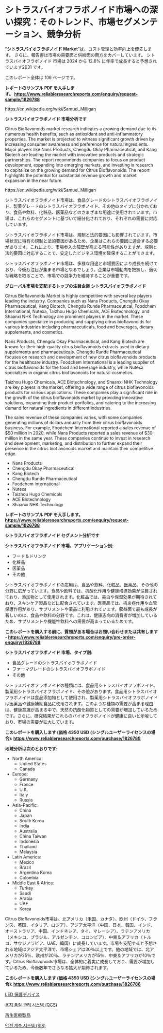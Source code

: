 <p><h1>シトラスバイオフラボノイド市場への深い探究：そのトレンド、市場セグメンテーション、競争分析</h1></p><p>&ldquo;<strong><a href="https://www.reliableresearchreports.com/citrus-bioflavonoids-r1826788">シトラスバイオフラボノイド Market</a></strong>&rdquo;は、コスト管理と効率向上を優先します。 さらに、報告書は市場の需要面と供給面の両方をカバーしています。 シトラスバイオフラボノイド 市場は 2024 から 12.8% に年率で成長すると予想されています2031 です。</p>
<p>このレポート全体は 106 ページです。</p>
<p><strong>レポートのサンプル PDF を入手します。&nbsp;<a href="https://www.reliableresearchreports.com/enquiry/request-sample/1826788">https://www.reliableresearchreports.com/enquiry/request-sample/1826788</a></strong></p>
<p><a href="https://en.wikipedia.org/wiki/Samuel_Milligan">https://en.wikipedia.org/wiki/Samuel_Milligan</a></p>
<p><strong>シトラスバイオフラボノイド 市場分析です</strong></p>
<p><p>Citrus Bioflavonoids market research indicates a growing demand due to its numerous health benefits, such as antioxidant and anti-inflammatory properties. The market is projected to witness significant growth driven by increasing consumer awareness and preference for natural ingredients. Major players like Nans Products, Chengdu Okay Pharmaceutical, and Kang Biotech are leading the market with innovative products and strategic partnerships. The report recommends companies to focus on product development, expanding into emerging markets, and investing in research to capitalize on the growing demand for Citrus Bioflavonoids. The report highlights the potential for substantial revenue growth and market expansion in the near future.</p></p>
<p>https://en.wikipedia.org/wiki/Samuel_Milligan</p>
<p><p>シトラスバイオフラボノイド市場は、食品グレードのシトラスバイオフラボノイド、製薬グレードのシトラスバイオフラボノイド、その他のタイプに分かれており、食品や飲料、化粧品、医薬品などのさまざまな用途に使用されています。市場は、これらのセグメントに基づいて細分化されており、それぞれの需要に対応しています。</p><p>シトラスバイオフラボノイド市場は、規制と法的要因にも影響されています。市場状況に特有の規制と法的要因があるため、企業はこれらの要因に適合する必要があります。これにより、市場参入の障壁が高まる可能性がありますが、規制と法的要因に対応することで、安定したビジネス環境を確保することができます。</p><p>シトラスバイオフラボノイド市場は、多様な用途と市場要因により成長を続けており、今後も注目が集まる市場となるでしょう。企業は市場動向を把握し、適切な戦略を取ることで、市場での競争力を維持することが重要です。</p></p>
<p><strong>グローバル市場を支配するトップの注目企業 シトラスバイオフラボノイド</strong></p>
<p><p>Citrus Bioflavonoids Market is highly competitive with several key players leading the industry. Companies such as Nans Products, Chengdu Okay Pharmaceutical, Kang Biotech, Chengdu Runde Pharmaceutical, Foodchem International, Nutexa, Taizhou Hugo Chemicals, ACE Biotechnology, and Shaanxi NHK Technology are prominent players in the market. These companies specialize in producing and supplying citrus bioflavonoids for various industries including pharmaceuticals, food and beverages, dietary supplements, and cosmetics.</p><p>Nans Products, Chengdu Okay Pharmaceutical, and Kang Biotech are known for their high-quality citrus bioflavonoids extracts used in dietary supplements and pharmaceuticals. Chengdu Runde Pharmaceutical focuses on research and development of new citrus bioflavonoids products for the healthcare industry. Foodchem International is a leading supplier of citrus bioflavonoids for the food and beverage industry, while Nutexa specializes in organic citrus bioflavonoids for natural cosmetics.</p><p>Taizhou Hugo Chemicals, ACE Biotechnology, and Shaanxi NHK Technology are key players in the market, offering a wide range of citrus bioflavonoids products for various applications. These companies play a significant role in the growth of the citrus bioflavonoids market by providing innovative solutions, expanding their product portfolios, and catering to the increasing demand for natural ingredients in different industries.</p><p>The sales revenue of these companies varies, with some companies generating millions of dollars annually from their citrus bioflavonoids business. For example, Foodchem International reported a sales revenue of $50 million in 2020, while Nans Products reported a sales revenue of $30 million in the same year. These companies continue to invest in research and development, marketing, and distribution to further expand their presence in the citrus bioflavonoids market and maintain their competitive edge.</p></p>
<p><ul><li>Nans Products</li><li>Chengdu Okay Pharmaceutical</li><li>Kang Biotech</li><li>Chengdu Runde Pharmaceutical</li><li>Foodchem International</li><li>Nutexa</li><li>Taizhou Hugo Chemicals</li><li>ACE Biotechnology</li><li>Shaanxi NHK Technology</li></ul></p>
<p><strong>レポートのサンプル PDF を入手します。 <a href="https://www.reliableresearchreports.com/enquiry/request-sample/1826788">https://www.reliableresearchreports.com/enquiry/request-sample/1826788</a></strong></p>
<p><strong>シトラスバイオフラボノイド セグメント分析です</strong></p>
<p><strong>シトラスバイオフラボノイド 市場、アプリケーション別:</strong></p>
<p><ul><li>フード＆ドリンク</li><li>化粧品</li><li>医薬品</li><li>その他</li></ul></p>
<p><p>シトラスバイオフラボノイドの応用は、食品や飲料、化粧品、医薬品、その他の分野に広がっています。食品や飲料では、抗酸化作用や健康増進効果が注目されており、添加物として使用されます。化粧品では、美白や保湿効果が期待されており、スキンケア製品などに配合されています。医薬品では、抗炎症作用や血管保護作用があり、サプリメントや薬品に利用されています。収益面で最も成長が著しいのは、食品や飲料の分野です。これは、健康志向の消費者が増加しているため、サプリメントや機能性飲料への需要が高まっているためです。</p></p>
<p><strong>このレポートを購入する前に、質問がある場合はお問い合わせまたは共有します - <a href="https://www.reliableresearchreports.com/enquiry/pre-order-enquiry/1826788">https://www.reliableresearchreports.com/enquiry/pre-order-enquiry/1826788</a></strong></p>
<p><strong>シトラスバイオフラボノイド 市場、タイプ別:</strong></p>
<p><ul><li>食品グレードのシトラスバイオフラボノイド</li><li>ファーマグレードのシトラスバイオフラボノイド</li><li>その他</li></ul></p>
<p><p>シトラスバイオフラボノイドの種類には、食品用シトラスバイオフラボノイド、製薬用シトラスバイオフラボノイド、その他があります。食品用シトラスバイオフラボノイドは食品添加物として使用され、製薬用シトラスバイオフラボノイドは医薬品や健康補助食品に使用されます。このような種類の需要が高まる理由は、健康意識が高まる中で、天然の抗酸化物質としての需要が増加しているためです。さらに、研究結果がこれらのバイオフラボノイドが健康に良いと示唆しており、市場の需要が拡大しています。</p></p>
<p><strong>このレポートを購入します (価格 4350 USD (シングルユーザーライセンスの場合): <a href="https://www.reliableresearchreports.com/purchase/1826788">https://www.reliableresearchreports.com/purchase/1826788</a></strong></p>
<p><strong>地域分析は次のとおりです:</strong></p>
<p><ul>
    <li>
        North America:
        <ul>
            <li>United States</li>
            <li>Canada</li>
        </ul>
    </li>
    <li>
        Europe:
        <ul>
            <li>Germany</li>
            <li>France</li>
            <li>U.K.</li>
            <li>Italy</li>
            <li>Russia</li>
        </ul>
    </li>
    <li>
        Asia-Pacific:
        <ul>
            <li>China</li>
            <li>Japan</li>
            <li>South Korea</li>
            <li>India</li>
            <li>Australia</li>
            <li>China Taiwan</li>
            <li>Indonesia</li>
            <li>Thailand</li>
            <li>Malaysia</li>
        </ul>
    </li>
    <li>
        Latin America:
        <ul>
            <li>Mexico</li>
            <li>Brazil</li>
            <li>Argentina Korea</li>
            <li>Colombia</li>
        </ul>
    </li>
    <li>
        Middle East & Africa:
        <ul>
            <li>Turkey</li>
            <li>Saudi</li>
            <li>Arabia</li>
            <li>UAE</li>
            <li>Korea</li>
        </ul>
    </li>
    </ul></p>
<p><p>Citrus Bioflavonoids市場は、北アメリカ（米国、カナダ）、欧州（ドイツ、フランス、英国、イタリア、ロシア）、アジア太平洋（中国、日本、韓国、インド、オーストラリア、中国、インドネシア、タイ、マレーシア）、ラテンアメリカ（メキシコ、ブラジル、アルゼンチン、コロンビア）、中東＆アフリカ（トルコ、サウジアラビア、UAE、韓国）に成長しています。市場を支配すると予想される地域はアジア太平洋で、市場シェアは30％以上です。他の地域では、北アメリカが25％、欧州が20％、ラテンアメリカが15％、中東＆アフリカが10％です。Citrus Bioflavonoids市場は、全体的に着実に成長しており、需要が増加しているため、今後数年でさらなる拡大が期待されます。</p></p>
<p><strong>このレポートを購入します (価格 4350 USD (シングルユーザーライセンスの場合): <a href="https://www.reliableresearchreports.com/purchase/1826788">https://www.reliableresearchreports.com/purchase/1826788</a></strong></p>
<p><p><a href="https://github.com/RandallRunte2023/Market-Research-Report-List-2/blob/main/947053870734.md">LED 保護デバイス</a></p><p><a href="https://github.com/LuckeyCorbin/Market-Research-Report-List-2/blob/main/667706288169.md">용지 품질 관리 시스템 (QCS)</a></p><p><a href="https://github.com/TerrellConn/Market-Research-Report-List-3/blob/main/273727370733.md">再生医療製品</a></p><p><a href="https://github.com/shampaakter36/Market-Research-Report-List-2/blob/main/776093588168.md">안전 계측 시스템 (SIS)</a></p></p>